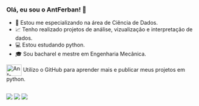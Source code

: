 ### Olá, eu sou o AntFerban! 👋

- 🤖 Estou me especializando na área de Ciência de Dados.
- 📈 Tenho realizado projetos de análise, vizualização e interpretação de dados.
- 💻 Estou estudando python.
- 🎓 Sou bacharel e mestre em Engenharia Mecânica.

<div>
  <img align='center' alt='Ant-Python' height='30' width='40' src="https://cdn.jsdelivr.net/gh/devicons/devicon/icons/python/python-original.svg" /> Utilizo o GitHub para aprender mais e publicar meus projetos em python.
</div>

##

<div>
  <a href='https://www.linkedin.com/in/antonio-fernandes-bandeira-neto-127481136/'><img src='https://img.shields.io/badge/LinkedIn-0077B5?style=for-the-badge&logo=linkedin&logoColor=white'></a>
  <a href='https://www.researchgate.net/profile/Antonio-Fernandes-Bandeira-Neto'><img src='https://img.shields.io/badge/Research_Gate-00CCBB.svg?&style=for-the-badge&logo=ResearchGate&logoColor=white'></a>
   <a href=mailto:afbn.afbn@gmail.com''><img src='https://img.shields.io/badge/Gmail-D14836?style=for-the-badge&logo=gmail&logoColor=white'></a>
</div>
  
